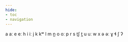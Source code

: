 ```yaml
---
hide:
- toc
- navigation
---
```

a
aː
e
eː
h
i
iː
j
k
kʷ
l
m
n̪
o
oː
p
r
s
t̠ʃ
t̪
u
uː
w
x
ə
əː
ɣ
ɬ
ʃ
ʔ
